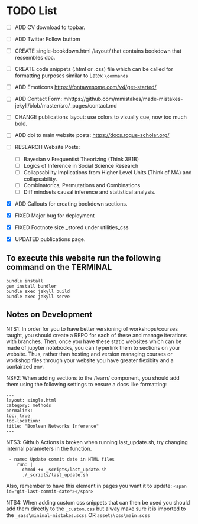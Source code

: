 # TODO List 
- [ ] ADD CV download to topbar.
- [ ] ADD Twitter Follow buttom
- [ ] CREATE single-bookdown.html /layout/ that contains bookdown that ressembles doc.
- [ ] CREATE code snippets (.html or .css) file which can be called for formatting purposes similar to Latex `\commands`
- [ ] ADD Emoticons https://fontawesome.com/v4/get-started/
- [ ] ADD Contact Form: mhttps://github.com/mmistakes/made-mistakes-jekyll/blob/master/src/_pages/contact.md
- [ ] CHANGE publications layout: use colors to visually cue, now too much bold.
- [ ] ADD doi to main website posts:  https://docs.rogue-scholar.org/


- [ ] RESEARCH Website Posts:
	-	[ ] Bayesian v Frequentist Theorizing (Think 3B1B)
	-	[ ] Logics of Inference in Social Science Research
	-	[ ] Collapsability Implications from Higher Level Units (Think of MA) and collapsability.
	-	[ ] Combinatorics, Permutations and Combinations
	-	[ ] Diff mindsets causal inference and statistical analysis.
- [X] ADD Callouts for creating bookdown sections. 
- [X] FIXED Major bug for deployment
- [X] FIXED Footnote size _stored under utilities_css
- [X] UPDATED publications page. 

## To execute this website run the following command on the TERMINAL

```
bundle install
gem install bundler
bundle exec jekyll build
bundle exec jekyll serve 
```


## Notes on Development 
NTS1: In order for you to have better versioning of workshops/courses taught,  you should create a REPO for each of these and manage iterations with branches. Then, once you have these static websites which can be made of jupyter notebooks, you can hyperlink them to sections on your website. Thus, rather than hosting and version managing courses or workshop files through your website you have greater flexibity and a contairzed env. 

NSF2: When adding sections to the /learn/ component, you should add them using the following settings to ensure a docs like formatting:
```
---
layout: single.html
category: methods 
permalink:
toc: true
toc-location:
title: "Boolean Networks Inference"
---
```

NTS3: Github Actions is broken when running last_update.sh, try changing internal parameters in the function. 
```
 - name: Update commit date in HTML files
    run: |
      chmod +x _scripts/last_update.sh
      ./_scripts/last_update.sh
```
 Also, remember to have this <span> element in pages you want it to update:
`<span id="git-last-commit-date"></span>`

NTS4: When  adding custom css snippets that can then be used you should add them directly to the `_custom.css` but alway make sure it is imported to the `_sass\minimal-mistakes.scss` OR `assets\css\main.scss`
